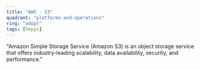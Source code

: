 ```yaml
---
title: "AWS - S3"
quadrant: "platforms-and-operations"
ring: "adopt"
tags: [hmpps]
---
```


"Amazon Simple Storage Service (Amazon S3) is an object storage service that offers industry-leading scalability, data availability, security, and performance."

